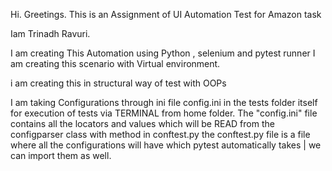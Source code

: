 Hi. Greetings.
This is an Assignment of UI Automation Test for Amazon task

Iam Trinadh Ravuri.

I am creating This Automation using Python , selenium and pytest runner
I am creating this scenario with Virtual environment.

i am creating this in structural way of test with OOPs

I am taking Configurations through ini file config.ini in the tests folder itself for execution of tests via TERMINAL from home folder.
    The "config.ini" file contains all the locators and values
        which will be READ from the configparser class with method in conftest.py
        the conftest.py file is a file where all the configurations will have
        which pytest automatically takes | we can import them as well.
